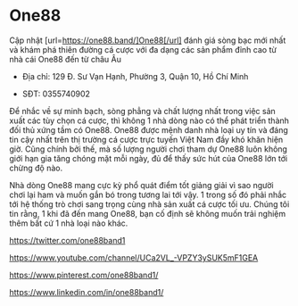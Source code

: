 # One88

Cập nhật [url=https://one88.band/]One88[/url] đánh giá sòng bạc mới nhất và khám phá thiên đường cá cược với đa dạng các sản phẩm đỉnh cao từ nhà cái One88 đến từ châu Âu

- Địa chỉ: 129 Đ. Sư Vạn Hạnh, Phường 3, Quận 10, Hồ Chí Minh

- SĐT: 0355740902

Để nhắc về sự minh bạch, sòng phẳng và chất lượng nhất trong việc sản xuất các tùy chọn cá cược, thì không 1 nhà dòng nào có thể phát triển thành đối thủ xứng tầm có One88. One88 được mệnh danh nhà loại uy tín và đáng tin cậy nhất trên thị trường cá cược trực tuyến Việt Nam đầy khó khăn hiện giờ. Cũng chính bởi thế, mà số lượng người chơi tham dự One88 luôn không giới hạn gia tăng chóng mặt mỗi ngày, đủ để thấy sức hút của One88 lớn tới chừng độ nào.

Nhà dòng One88 mang cực kỳ phổ quát điểm tốt giảng giải vì sao người chơi lại ham và muốn gắn bó trong tương lai tới vậy. 1 trong số đó phải nhắc tới hệ thống trò chơi sang trọng cùng nhà sản xuất cá cược tối ưu. Chúng tôi tin rằng, 1 khi đã đến mang One88, bạn cố định sẽ không muốn trải nghiệm thêm bất cứ 1 nhà loại nào khác.

https://twitter.com/one88band1

https://www.youtube.com/channel/UCa2VL_-VPZY3ySUK5mF1GEA

https://www.pinterest.com/one88band1/

https://www.linkedin.com/in/one88band1/
